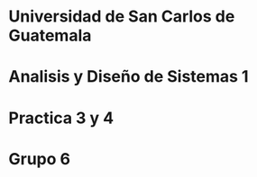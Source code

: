 # Universidad de San Carlos de Guatemala
# Analisis y Diseño de Sistemas 1
# Practica 3 y 4
# Grupo 6
